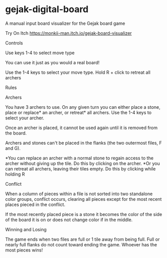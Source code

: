 # gejak-digital-board
A manual input board visualizer for the Gejak board game

Try On Itch
https://monkii-man.itch.io/gejak-board-visualizer


Controls

Use keys 1-4 to select move type

You can use it just as you would a real board!

Use the 1-4 keys to select your move type.
Hold R + click to retreat all archers



Rules

Archers

You have 3 archers to use. On any given turn you can either place a stone, place or replace* an archer, or retreat* all archers. Use the 1-4 keys to select your archer.

Once an archer is placed, it cannot be used again until it is removed from the board.

Archers and stones can't be placed in the flanks (the two outermost files, F and G).​

*You can replace an archer with a normal stone to regain access to the archer without giving up the tile. Do this by clicking on the archer.
*Or you can retreat all archers, leaving their tiles empty. Do this by clicking while holding R

Conflict

When a column of pieces within a file is not sorted into two standalone color groups, conflict occurs, clearing all pieces except for the most recent places pieced in the conflict.

If the most recently placed piece is a stone it becomes the color of the side of the board it is on or does not change color if in the middle.

Winning and Losing

The game ends when two files are full or 1 tile away from being full. Full or nearly full flanks do not count toward ending the game. Whoever has the most pieces wins!
